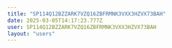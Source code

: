 ```yaml
---
title: "SP114Q12BZZARK7VZQ16ZBFRMNK3VXX3HZVX73BAH"
date: 2025-03-05T14:17:23.777Z
user: SP114Q12BZZARK7VZQ16ZBFRMNK3VXX3HZVX73BAH
layout: "users"
---
```

    